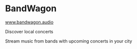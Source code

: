 # BandWagon
www.bandwagon.audio

Discover local concerts

Stream music from bands with upcoming concerts in your city
